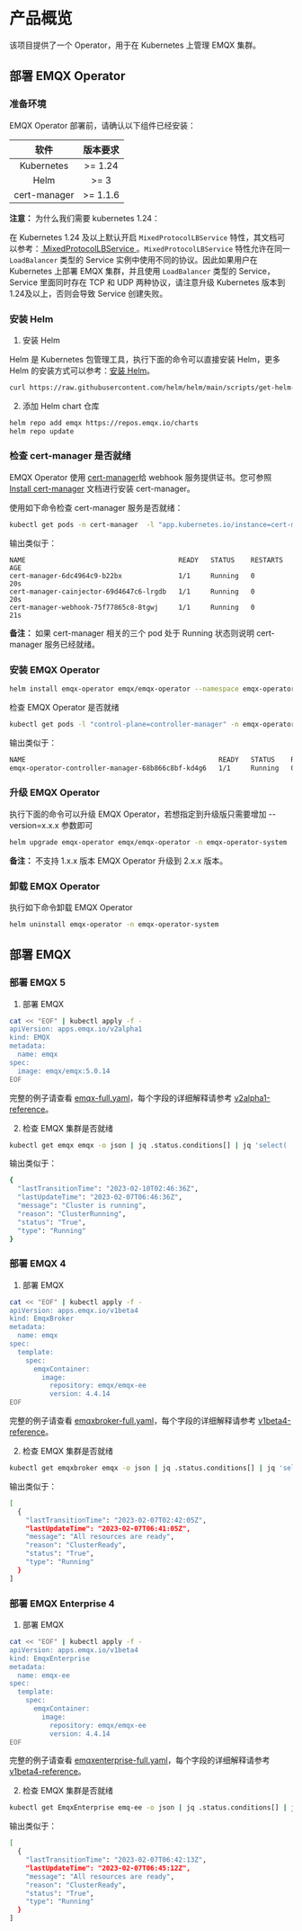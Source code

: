# 产品概览

该项目提供了一个 Operator，用于在 Kubernetes 上管理 EMQX 集群。

## 部署 EMQX Operator 

### 准备环境

EMQX Operator 部署前，请确认以下组件已经安装： 

|   软件                   |   版本要求       |
|:-----------------------:|:---------------:|
|  Kubernetes             |  >= 1.24        |          
|  Helm                   |  >= 3           |
|  cert-manager           |  >= 1.1.6       |

**注意：** 为什么我们需要 kubernetes 1.24：

在 Kubernetes 1.24 及以上默认开启 `MixedProtocolLBService` 特性，其文档可以参考：[ MixedProtocolLBService ](https://kubernetes.io/zh-cn/docs/reference/command-line-tools-reference/feature-gates/#feature-gates-for-alpha-or-beta-features)。`MixedProtocolLBService` 特性允许在同一 `LoadBalancer` 类型的 Service 实例中使用不同的协议。因此如果用户在 Kubernetes 上部署 EMQX 集群，并且使用 `LoadBalancer` 类型的 Service，Service 里面同时存在 TCP 和 UDP 两种协议，请注意升级 Kubernetes 版本到 1.24及以上，否则会导致 Service 创建失败。

### 安装 Helm 

1. 安装 Helm 

Helm 是 Kubernetes 包管理工具，执行下面的命令可以直接安装 Helm，更多 Helm 的安装方式可以参考：[安装 Helm](https://helm.sh/zh/docs/intro/install/)。

```bash
curl https://raw.githubusercontent.com/helm/helm/main/scripts/get-helm-3 | bash
```

2. 添加 Helm chart 仓库

```bash
helm repo add emqx https://repos.emqx.io/charts
helm repo update
```

### 检查 cert-manager 是否就绪

EMQX Operator 使用 [cert-manager](https://github.com/cert-manager/cert-manager)给 webhook 服务提供证书。您可参照 [Install cert-manager](https://cert-manager.io/docs/installation/) 文档进行安装 cert-manager。

使用如下命令检查 cert-manager 服务是否就绪：

```bash 
kubectl get pods -n cert-manager  -l "app.kubernetes.io/instance=cert-manager"
```

输出类似于：

```
NAME                                      READY   STATUS    RESTARTS       AGE
cert-manager-6dc4964c9-b22bx              1/1     Running   0              20s
cert-manager-cainjector-69d4647c6-lrgdb   1/1     Running   0              20s
cert-manager-webhook-75f77865c8-8tgwj     1/1     Running   0              21s
```

**备注：** 如果 cert-manager 相关的三个 pod 处于 Running 状态则说明 cert-manager 服务已经就绪。

### 安装 EMQX Operator 

```bash
helm install emqx-operator emqx/emqx-operator --namespace emqx-operator-system --create-namespace
```

检查 EMQX Operator 是否就绪

```bash
kubectl get pods -l "control-plane=controller-manager" -n emqx-operator-system
```

输出类似于：

```bash
NAME                                                READY   STATUS    RESTARTS   AGE
emqx-operator-controller-manager-68b866c8bf-kd4g6   1/1     Running   0          15s
```

### 升级 EMQX Operator 

执行下面的命令可以升级 EMQX Operator，若想指定到升级版只需要增加 --version=x.x.x 参数即可

```bash 
helm upgrade emqx-operator emqx/emqx-operator -n emqx-operator-system 
```

**备注：** 不支持 1.x.x 版本 EMQX Operator 升级到 2.x.x 版本。

### 卸载 EMQX Operator 

执行如下命令卸载 EMQX Operator

```bash
helm uninstall emqx-operator -n emqx-operator-system
```

## 部署 EMQX

### 部署 EMQX 5

1. 部署 EMQX 

```bash
cat << "EOF" | kubectl apply -f -
apiVersion: apps.emqx.io/v2alpha1
kind: EMQX
metadata:
  name: emqx
spec:
  image: emqx/emqx:5.0.14
EOF
```

完整的例子请查看 [emqx-full.yaml](https://github.com/emqx/emqx-operator/blob/main/config/samples/emqx/v2alpha1/emqx-full.yaml)，每个字段的详细解释请参考 [v2alpha1-reference](https://github.com/emqx/emqx-operator/blob/main/docs/en_US/reference/v2alpha1-reference.md)。

2. 检查 EMQX 集群是否就绪

```bash
kubectl get emqx emqx -o json | jq .status.conditions[] | jq 'select( .reason == "ClusterRunning" and .status == "True")'
```

输出类似于：

```bash 
{
  "lastTransitionTime": "2023-02-10T02:46:36Z",
  "lastUpdateTime": "2023-02-07T06:46:36Z",
  "message": "Cluster is running",
  "reason": "ClusterRunning",
  "status": "True",
  "type": "Running"
}
```

### 部署 EMQX 4

1. 部署 EMQX 

```bash
cat << "EOF" | kubectl apply -f -
apiVersion: apps.emqx.io/v1beta4
kind: EmqxBroker
metadata:
  name: emqx
spec:
  template:
    spec:
      emqxContainer:
        image:
          repository: emqx/emqx-ee
          version: 4.4.14
EOF
```

完整的例子请查看 [emqxbroker-full.yaml](https://github.com/emqx/emqx-operator/blob/main/config/samples/emqx/v1beta4/emqxenterprise-full.yaml)，每个字段的详细解释请参考 [v1beta4-reference](https://github.com/emqx/emqx-operator/blob/main/docs/en_US/reference/v1beta4-reference.md)。

2. 检查 EMQX 集群是否就绪

```bash
kubectl get emqxbroker emqx -o json | jq .status.conditions[] | jq 'select( .reason == "ClusterRunning" and .status == "True")'
```

输出类似于：

```bash 
[
  {
    "lastTransitionTime": "2023-02-07T02:42:05Z",
    "lastUpdateTime": "2023-02-07T06:41:05Z",
    "message": "All resources are ready",
    "reason": "ClusterReady",
    "status": "True",
    "type": "Running"
  }
]
```

### 部署 EMQX Enterprise 4

1. 部署 EMQX 

```bash
cat << "EOF" | kubectl apply -f -
apiVersion: apps.emqx.io/v1beta4
kind: EmqxEnterprise
metadata:
  name: emqx-ee
spec:
  template:
    spec:
      emqxContainer:
        image:
          repository: emqx/emqx-ee
          version: 4.4.14
EOF
```

完整的例子请查看 [emqxenterprise-full.yaml](https://github.com/emqx/emqx-operator/blob/main/config/samples/emqx/v1beta4/emqxenterprise-full.yaml)，每个字段的详细解释请参考 [v1beta4-reference](https://github.com/emqx/emqx-operator/blob/main/docs/en_US/reference/v1beta4-reference.md)。

2. 检查 EMQX 集群是否就绪

```bash 
kubectl get EmqxEnterprise emq-ee -o json | jq .status.conditions[] | jq 'select( .reason == "ClusterRunning" and .status == "True")'
```

输出类似于：

```bash 
[
  {
    "lastTransitionTime": "2023-02-07T06:42:13Z",
    "lastUpdateTime": "2023-02-07T06:45:12Z",
    "message": "All resources are ready",
    "reason": "ClusterReady",
    "status": "True",
    "type": "Running"
  }
]
```